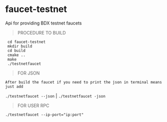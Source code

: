 # faucet-testnet
Api for providing BDX testnet faucets


>PROCEDURE TO BUILD
```
 cd faucet-testnet 
 mkdir build
 cd build
 cmake ..
 make
 ./testnetfaucet
```
>FOR JSON

`After build the faucet if you need to print the json in terminal means just add`

`./testnetfaucet --json` | `./testnetfaucet -json`

>FOR USER RPC

`./testnetfaucet --ip-port="ip:port"`


